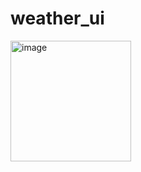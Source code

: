 # weather_ui

<img width="193" alt="image" src="https://user-images.githubusercontent.com/49744703/168288804-0f18a871-957b-4f51-bdf0-50d1ce12db89.png">
